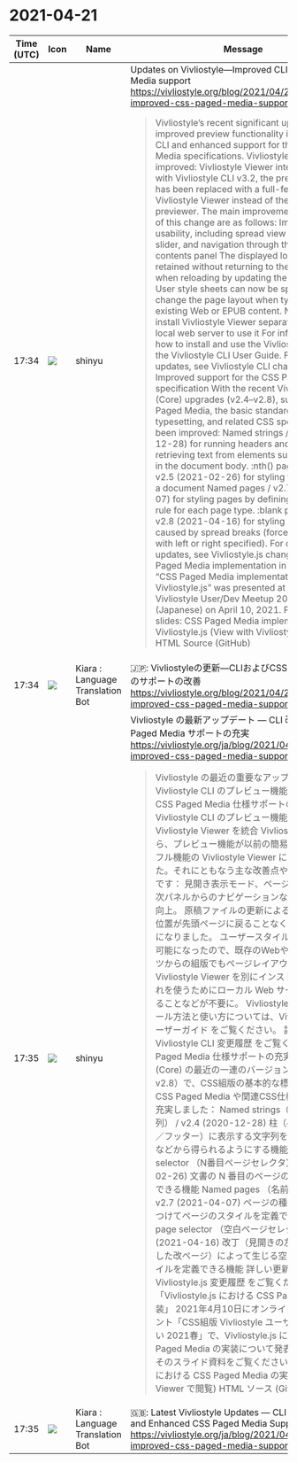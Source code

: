 # 2021-04-21

|Time (UTC)|Icon|Name|Message|
|---|---|---|---|
|17:34|![](https://avatars.slack-edge.com/2018-04-27/354445776386_e258f5ed5ba887b08668_72.jpg)|shinyu|Updates on Vivliostyle—Improved CLI and CSS Paged Media support<br><https://vivliostyle.org/blog/2021/04/21/vivliostyle-improved-css-paged-media-support/><br><blockquote>Vivliostyle’s recent significant updates include improved preview functionality in the Vivliostyle CLI and enhanced support for the CSS Paged Media specifications. Vivliostyle CLI’s preview improved: Vivliostyle Viewer integration Starting with Vivliostyle CLI v3.2, the preview feature has been replaced with a full-featured Vivliostyle Viewer instead of the classic simple previewer. The main improvements and benefits of this change are as follows: Improved usability, including spread view mode, page slider, and navigation through the table of contents panel The displayed location is now retained without returning to the first page when reloading by updating the manuscript file. User style sheets can now be specified to change the page layout when typesetting existing Web or EPUB content. No need to install Vivliostyle Viewer separately, or set up a local web server to use it For information on how to install and use the Vivliostyle CLI, see the Vivliostyle CLI User Guide. For detailed updates, see Vivliostyle CLI changelog. Improved support for the CSS Paged Media specification With the recent Vivliostyle.js (Core) upgrades (v2.4–v2.8), support for CSS Paged Media, the basic standard for CSS typesetting, and related CSS specifications has been improved: Named strings / v2.4 (2020-12-28) for running headers and footers, retrieving text from elements such as headings in the document body. :nth() page selector / v2.5 (2021-02-26) for styling the Nth page in a document Named pages / v2.7 (2021-04-07) for styling pages by defining named page rule for each page type. :blank page selector / v2.8 (2021-04-16) for styling blank pages caused by spread breaks (forced page break with left or right specified). For detailed updates, see Vivliostyle.js changelog. “CSS Paged Media implementation in Vivliostyle.js” “CSS Paged Media implementation in Vivliostyle.js” was presented at the online event Vivliostyle User/Dev Meetup 2021 Spring (Japanese) on April 10, 2021. Please see the slides: CSS Paged Media implementation in Vivliostyle.js (View with Vivliostyle Viewer) HTML Source (GitHub)</blockquote>|
|17:34|![](https://avatars.slack-edge.com/2021-03-01/1807880975282_5c8ad89e782096649baa_72.png)|Kiara : Language Translation Bot|🇯🇵: Vivliostyleの更新—CLIおよびCSSページメディアのサポートの改善<br><https://vivliostyle.org/blog/2021/04/21/vivliostyle-improved-css-paged-media-support/>|
|17:35|![](https://avatars.slack-edge.com/2018-04-27/354445776386_e258f5ed5ba887b08668_72.jpg)|shinyu|Vivliostyle の最新アップデート — CLI 改良と CSS Paged Media サポートの充実<br><https://vivliostyle.org/ja/blog/2021/04/21/vivliostyle-improved-css-paged-media-support/><br><blockquote>Vivliostyle の最近の重要なアップデートは、Vivliostyle CLI のプレビュー機能改良、それから CSS Paged Media 仕様サポートの充実です。 Vivliostyle CLI のプレビュー機能改良：Vivliostyle Viewer を統合 Vivliostyle CLI v3.2 から、プレビュー機能が以前の簡易ビュワーから、フル機能の Vivliostyle Viewer に置き換わりました。それにともなう主な改善点やメリットは以下です： 見開き表示モード、ページスライダー、目次パネルからのナビゲーションなど、使い勝手が向上。 原稿ファイルの更新によるリロードで表示位置が先頭ページに戻ることなく保持されるようになりました。 ユーザースタイルシートの指定が可能になったので、既存のWebやEPUBコンテンツからの組版でもページレイアウトを変更可能。 Vivliostyle Viewer を別にインストールしたり、それを使うためにローカル Web サーバーを立ち上げることなどが不要に。 Vivliostyle CLI のインストール方法と使い方については、Vivliostyle CLI ユーザーガイド をご覧ください。 詳しい更新内容は Vivliostyle CLI 変更履歴 をご覧ください。 CSS Paged Media 仕様サポートの充実 Vivliostyle.js (Core) の最近の一連のバージョンアップ（v2.4–v2.8）で、CSS組版の基本的な標準仕様である CSS Paged Media や関連CSS仕様のサポートが充実しました： Named strings（名前付き文字列） / v2.4 (2020-12-28) 柱（ページヘッダー／フッター）に表示する文字列を本文中の見出しなどから得られるようにする機能 :nth() page selector （N番目ページセレクタ） / v2.5 (2021-02-26) 文書の N 番目のページのスタイルを定義できる機能 Named pages （名前付きページ） / v2.7 (2021-04-07) ページの種類ごとに名前をつけてページのスタイルを定義できる機能 :blank page selector （空白ページセレクタ） / v2.8 (2021-04-16) 改丁（見開きの左右ページを指定した改ページ）によって生じる空白ページのスタイルを定義できる機能 詳しい更新内容は Vivliostyle.js 変更履歴 をご覧ください。 「Vivliostyle.js における CSS Paged Media の実装」 2021年4月10日にオンライン開催したイベント「CSS組版 Vivliostyle ユーザーと開発者の集い 2021春」で、Vivliostyle.js における CSS Paged Media の実装について発表を行いました。そのスライド資料をご覧ください。 Vivliostyle.js における CSS Paged Media の実装 (Vivliostyle Viewer で閲覧) HTML ソース (GitHub)</blockquote>|
|17:35|![](https://avatars.slack-edge.com/2021-03-01/1807880975282_5c8ad89e782096649baa_72.png)|Kiara : Language Translation Bot|🇬🇧: Latest Vivliostyle Updates — CLI Improvements and Enhanced CSS Paged Media Support<br><https://vivliostyle.org/ja/blog/2021/04/21/vivliostyle-improved-css-paged-media-support/>|
